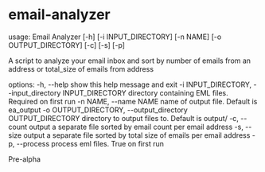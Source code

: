 # email-analyzer

usage: Email Analyzer [-h] [-i INPUT_DIRECTORY] [-n NAME]
                      [-o OUTPUT_DIRECTORY] [-c] [-s] [-p]

A script to analyze your email inbox and sort by number of emails from an
address or total_size of emails from address

options:
  -h, --help            show this help message and exit
  -i INPUT_DIRECTORY, --input_directory INPUT_DIRECTORY
                        directory containing EML files. Required on first run
  -n NAME, --name NAME  name of output file. Default is ea_output
  -o OUTPUT_DIRECTORY, --output_directory OUTPUT_DIRECTORY
                        directory to output files to. Default is output/
  -c, --count           output a separate file sorted by email count per email
                        address
  -s, --size            output a separate file sorted by total size of emails
                        per email address
  -p, --process         process eml files. True on first run

Pre-alpha
